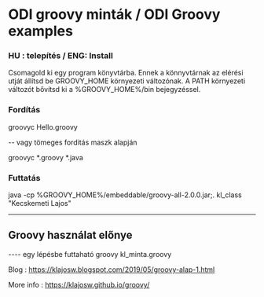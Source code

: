 #  ODI groovy minták / ODI Groovy examples

### HU : telepítés / ENG: Install
Csomagold ki egy program könyvtárba.
Ennek a könnyvtárnak az elérési utját állítsd be GROOVY_HOME környezeti változónak.
A PATH környezeti változót bővítsd ki a %GROOVY_HOME%/bin bejegyzéssel.

 

### Fordítás
groovyc Hello.groovy

-- vagy tömeges forditás maszk alapján

groovyc *.groovy *.java

 

### Futtatás
java -cp %GROOVY_HOME%/embeddable/groovy-all-2.0.0.jar;. kl_class "Kecskemeti Lajos"

 
---------------------------------------------------------------------------

## Groovy használat előnye
---- egy lépésbe futtaható
groovy kl_minta.groovy



Blog : https://klajosw.blogspot.com/2019/05/groovy-alap-1.html

More info : https://klajosw.github.io/groovy/
